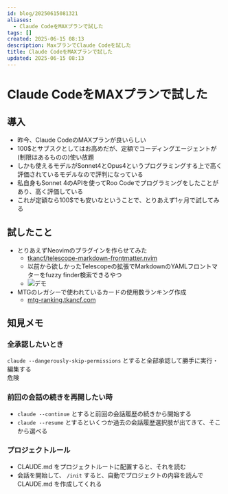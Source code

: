 ```yaml
---
id: blog/20250615081321
aliases:
  - Claude CodeをMAXプランで試した
tags: []
created: 2025-06-15 08:13
description: MaxプランでClaude Codeを試した
title: Claude CodeをMAXプランで試した
updated: 2025-06-15 08:13
---
```


# Claude CodeをMAXプランで試した

## 導入

- 昨今、Claude CodeのMAXプランが良いらしい
- 100$とサブスクとしてはお高めだが、定額でコーディングエージェントが(制限はあるものの)使い放題
- しかも使えるモデルがSonnet4とOpus4というプログラミングする上で高く評価されているモデルなので評判になっている
- 私自身もSonnet 4のAPIを使ってRoo Codeでプログラミングをしたことがあり、高く評価している
- これが定額なら100$でも安いなということで、とりあえず1ヶ月で試してみる

## 試したこと

- とりあえずNeovimのプラグインを作らせてみた
    - [tkancf/telescope-markdown-frontmatter.nvim](https://github.com/tkancf/telescope-markdown-frontmatter.nvim)
    - 以前から欲しかったTelescopeの拡張でMarkdownのYAMLフロントマターをfuzzy finder検索できるやつ
    - ![デモ](https://gyazo.com/d65696c4135d8023ab70fe2863537c11.png)
- MTGのレガシーで使われているカードの使用数ランキング作成
    - [mtg-ranking.tkancf.com](https://mtg-ranking.tkancf.com/)

## 知見メモ

### 全承認したいとき

`claude --dangerously-skip-permissions` とすると全部承認して勝手に実行・編集する  
危険

### 前回の会話の続きを再開したい時

- `claude --continue` とすると前回の会話履歴の続きから開始する
- `claude --resume` とするといくつか過去の会話履歴選択肢が出てきて、そこから選べる

### プロジェクトルール

- CLAUDE.md をプロジェクトルートに配置すると、それを読む
- 会話を開始して、 `/init` すると、自動でプロジェクトの内容を読んで CLAUDE.md を作成してくれる

